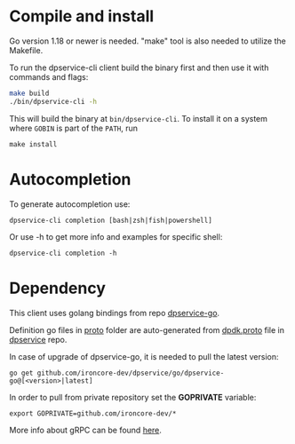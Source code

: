 # Compile and install

Go version 1.18 or newer is needed. \"make\" tool is also needed to utilize the Makefile.

To run the dpservice-cli client build the binary first and then use it with commands and flags:
```bash
make build
./bin/dpservice-cli -h
```

This will build the binary at `bin/dpservice-cli`.
To install it on a system where `GOBIN` is part of the `PATH`,
run

```shell
make install
```

# Autocompletion

To generate autocompletion use:

```shell
dpservice-cli completion [bash|zsh|fish|powershell]
```

Or use -h to get more info and examples for specific shell:

```shell
dpservice-cli completion -h
```

# Dependency
This client uses golang bindings from repo [dpservice-go](https://github.com/ironcore-dev/dpservice/go/dpservice-go).

Definition go files in [proto](https://github.com/ironcore-dev/dpservice/go/dpservice-go/tree/main/proto) folder are auto-generated from [dpdk.proto](https://github.com/ironcore-dev/dpservice/blob/osc/main/proto/dpdk.proto) file in [dpservice](https://github.com/ironcore-dev/dpservice/) repo.

In case of upgrade of dpservice-go, it is needed to pull the latest version:
```
go get github.com/ironcore-dev/dpservice/go/dpservice-go@[<version>|latest]
```
In order to pull from private repository set the **GOPRIVATE** variable:
```
export GOPRIVATE=github.com/ironcore-dev/*
```

More info about gRPC can be found [here](https://grpc.io/docs/what-is-grpc/introduction/).
